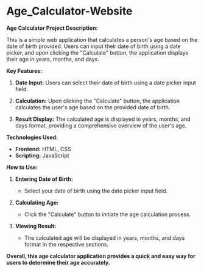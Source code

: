 # Age_Calculator-Website

**Age Calculator Project Description:**

This is a simple web application that calculates a person's age based on the date of birth provided. Users can input their date of birth using a date picker, and upon clicking the "Calculate" button, the application displays their age in years, months, and days.

**Key Features:**

1. **Date Input:** Users can select their date of birth using a date picker input field.

2. **Calculation:** Upon clicking the "Calculate" button, the application calculates the user's age based on the provided date of birth.

3. **Result Display:** The calculated age is displayed in years, months, and days format, providing a comprehensive overview of the user's age.

**Technologies Used:**

- **Frontend:** HTML, CSS
- **Scripting:** JavaScript

**How to Use:**

1. **Entering Date of Birth:** 
   - Select your date of birth using the date picker input field.

2. **Calculating Age:**
   - Click the "Calculate" button to initiate the age calculation process.

3. **Viewing Result:**
   - The calculated age will be displayed in years, months, and days format in the respective sections.

**Overall, this age calculator application provides a quick and easy way for users to determine their age accurately.**
